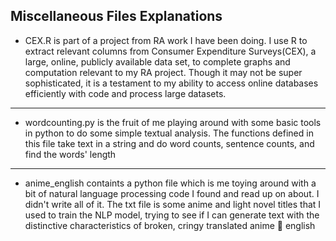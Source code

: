 **Miscellaneous Files Explanations**
------- 
- CEX.R is part of a project from RA work I have been doing. I use R to extract relevant columns from Consumer Expenditure Surveys(CEX), a large, online, publicly available data set, to complete graphs and computation relevant to my RA project. Though it may not be super sophisticated, it is a testament to my ability to access online databases efficiently with code and process large datasets.  
------- 
- wordcounting.py is the fruit of me playing around with some basic tools in python to do some simple textual analysis. The functions defined in this file take text in a string and do word counts, sentence counts, and find the words' length
--------
- anime_english containts a python file which is me toying around with a bit of natural language processing code I found and read up on about. I didn't write all of it. The txt file is some anime and light novel titles that I used to train the NLP model, trying to see if I can generate text with the distinctive characteristics of broken, cringy translated anime 🥺 english 
